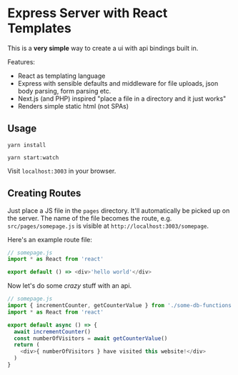 # Express Server with React Templates

This is a **very simple** way to create a ui with api bindings built in.

Features:
* React as templating language
* Express with sensible defaults and middleware for file uploads, json body parsing, form parsing etc.
* Next.js (and PHP) inspired "place a file in a directory and it just works"
* Renders simple static html (not SPAs)

## Usage

`yarn install`

`yarn start:watch`

Visit `localhost:3003` in your browser.

## Creating Routes

Just place a JS file in the `pages` directory. It'll automatically be picked up
on the server. The name of the file becomes the route, e.g. `src/pages/somepage.js`
is visible at `http://localhost:3003/somepage`.

Here's an example route file:
```javascript
// somepage.js
import * as React from 'react'

export default () => <div>'hello world'</div>
```

Now let's do some *crazy* stuff with an api.

```javascript
// somepage.js
import { incrementCounter, getCounterValue } from './some-db-functions'
import * as React from 'react'

export default async () => {
  await incrementCounter()
  const numberOfVisitors = await getCounterValue()
  return (
    <div>{ numberOfVisitors } have visited this website!</div>
  )
}
```
